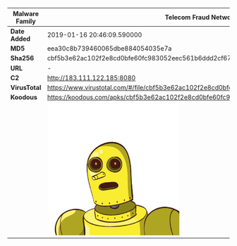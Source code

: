| Malware Family | Telecom Fraud Network for South Koreans                      |
| -------------- | ------------------------------------------------------------ |
| **Date Added** | 2019-01-16 20:46:09.590000                                                   |
| **MD5**        | eea30c8b739460065dbe884054035e7a                             |
| **Sha256**     | cbf5b3e62ac102f2e8cd0bfe60fc983052eec561b6ddd2cf67a5f942f0340443 |
| **URL**        | -                                                            |
| **C2**         | http://183.111.122.185:8080 |
| **VirusTotal** | https://www.virustotal.com/#/file/cbf5b3e62ac102f2e8cd0bfe60fc983052eec561b6ddd2cf67a5f942f0340443/detection |
| **Koodous**    | https://koodous.com/apks/cbf5b3e62ac102f2e8cd0bfe60fc983052eec561b6ddd2cf67a5f942f0340443 |
|                | ![](../assets/cbf5b3e62ac102f2e8cd0bfe60fc983052eec561b6ddd2cf67a5f942f0340443.png) |